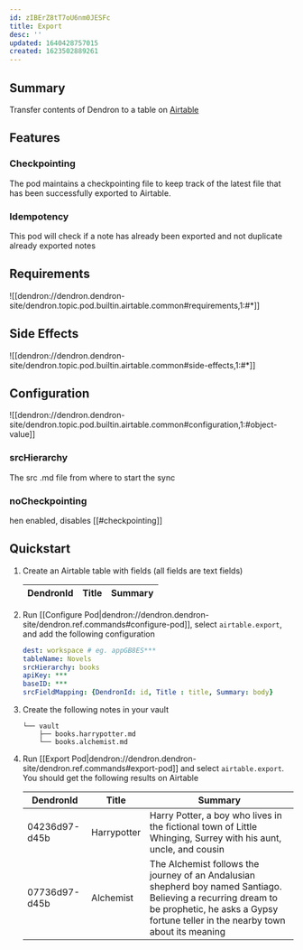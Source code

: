 ```yaml
---
id: zIBErZ8tT7oU6nm0JESFc
title: Export
desc: ''
updated: 1640428757015
created: 1623502889261
---
```



## Summary

Transfer contents of Dendron to a table on [Airtable](https://airtable.com/)

## Features

### Checkpointing

The pod maintains a checkpointing file to keep track of the latest file that has been successfully exported to Airtable.

### Idempotency

This pod will check if a note has already been exported and not duplicate already exported notes

## Requirements
![[dendron://dendron.dendron-site/dendron.topic.pod.builtin.airtable.common#requirements,1:#*]]

## Side Effects
![[dendron://dendron.dendron-site/dendron.topic.pod.builtin.airtable.common#side-effects,1:#*]]

## Configuration

![[dendron://dendron.dendron-site/dendron.topic.pod.builtin.airtable.common#configuration,1:#object-value]]

### srcHierarchy  
The src .md file from where to start the sync

### noCheckpointing
hen enabled, disables [[#checkpointing]]


## Quickstart

1. Create an Airtable table with fields (all fields are text fields)

    | DendronId | Title | Summary |
    | --------- | ----- | ------- |

2. Run [[Configure Pod|dendron://dendron.dendron-site/dendron.ref.commands#configure-pod]], select `airtable.export`, and add the following configuration
    ```yml
    dest: workspace # eg. appGB8ES***
    tableName: Novels
    srcHierarchy: books
    apiKey: ***
    baseID: ***
    srcFieldMapping: {DendronId: id, Title : title, Summary: body}
    ```
3. Create the following notes in your vault
    ```
    └── vault
        ├── books.harrypotter.md
        └── books.alchemist.md
    ```
4. Run [[Export Pod|dendron://dendron.dendron-site/dendron.ref.commands#export-pod]] and select `airtable.export`. You should get the following results on Airtable

    | DendronId     | Title       | Summary                                                                                                                                                                                          |
    | ------------- | ----------- | ------------------------------------------------------------------------------------------------------------------------------------------------------------------------------------------------ |
    | 04236d97-d45b | Harrypotter | Harry Potter, a boy who lives in the fictional town of Little Whinging, Surrey with his aunt, uncle, and cousin                                                                                  |
    | 07736d97-d45b | Alchemist   | The Alchemist follows the journey of an Andalusian shepherd boy named Santiago. Believing a recurring dream to be prophetic, he asks a Gypsy fortune teller in the nearby town about its meaning |



    
